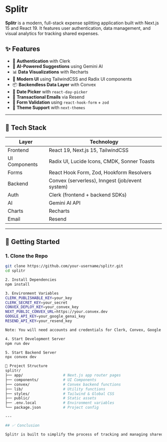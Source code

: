 # Splitr

**Splitr** is a modern, full-stack expense splitting application built with Next.js 15 and React 19. It features user authentication, data management, and visual analytics for tracking shared expenses.

## ✨ Features

- 🔐 **Authentication** with Clerk
- 🧠 **AI-Powered Suggestions** using Gemini AI
- 📊 **Data Visualizations** with Recharts
- 🎨 **Modern UI** using TailwindCSS and Radix UI components
- 📦 **Backendless Data Layer** with Convex
- 📅 **Date Picker** with `react-day-picker`
- 📧 **Transactional Emails** via Resend
- 🧪 **Form Validation** using `react-hook-form` + `zod`
- 🌙 **Theme Support** with `next-themes`

---

## 🧱 Tech Stack

| Layer         | Technology                                     |
|---------------|------------------------------------------------|
| Frontend      | React 19, Next.js 15, TailwindCSS              |
| UI Components | Radix UI, Lucide Icons, CMDK, Sonner Toasts    |
| Forms         | React Hook Form, Zod, Hookform Resolvers       |
| Backend       | Convex (serverless), Inngest (job/event system)|
| Auth          | Clerk (frontend + backend SDKs)                |
| AI            | Gemini AI API                       |
| Charts        | Recharts                                       |
| Email         | Resend                                         |

---

## 🚀 Getting Started

### 1. Clone the Repo

```bash
git clone https://github.com/your-username/splitr.git
cd splitr

2. Install Dependencies
npm install

3. Environment Variables
CLERK_PUBLISHABLE_KEY=your_key
CLERK_SECRET_KEY=your_secret
CONVEX_DEPLOY_KEY=your_convex_key
NEXT_PUBLIC_CONVEX_URL=https://your.convex.dev
GOOGLE_API_KEY=your_google_genai_key
RESEND_API_KEY=your_resend_key

Note: You will need accounts and credentials for Clerk, Convex, Google GenAI, and Resend.

4. Start Development Server
npm run dev

5. Start Backend Server
npx convex dev

📁 Project Structure
splitr/
├── app/                  # Next.js app router pages
├── components/           # UI Components
├── convex/               # Convex backend functions
├── lib/                  # Utility functions
├── styles/               # Tailwind & Global CSS
├── public/               # Static assets
├── .env.local            # Environment variables
└── package.json          # Project config

---

## ✅ Conclusion

Splitr is built to simplify the process of tracking and managing shared expenses with modern tools and a beautiful user experience. Whether you're splitting bills with friends or managing group expenses, this app provides a fast, secure, and scalable solution. Contributions are welcome — feel free to fork, extend, or suggest new features!
